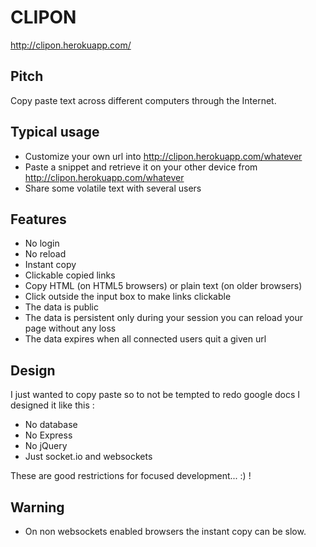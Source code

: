 # CLIPON

<http://clipon.herokuapp.com/>

## Pitch

Copy paste text across different computers through the Internet.

## Typical usage 

* Customize your own url into http://clipon.herokuapp.com/whatever
* Paste a snippet and retrieve it on your other device from http://clipon.herokuapp.com/whatever
* Share some volatile text with several users 

## Features

* No login
* No reload
* Instant copy
* Clickable copied links
* Copy HTML (on HTML5 browsers) or plain text (on older browsers)
* Click outside the input box to make links clickable
* The data is public
* The data is persistent only during your session you can reload your page without any loss
* The data expires when all connected users quit a given url

## Design

I just wanted to copy paste so to not be tempted to redo google docs I designed it like this :

* No database
* No Express
* No jQuery
* Just socket.io and websockets

These are good restrictions for focused development... :) !

## Warning

* On non websockets enabled browsers the instant copy can be slow.

